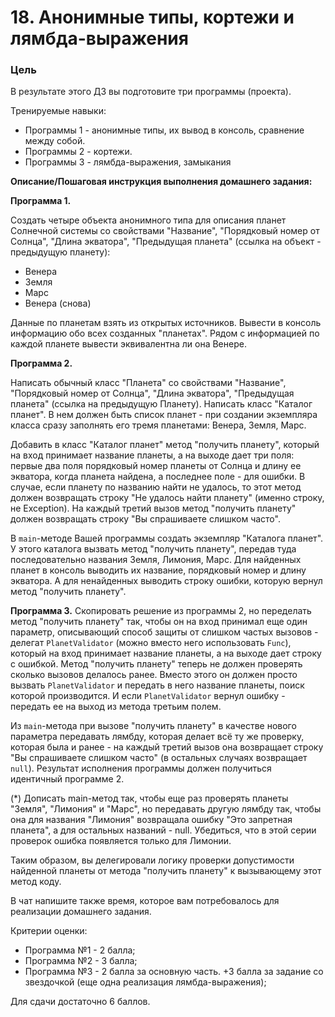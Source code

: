 # 18. Анонимные типы, кортежи и лямбда-выражения

### Цель

В результате этого ДЗ вы подготовите три программы (проекта).

Тренируемые навыки:
* Программы 1 - анонимные типы, их вывод в консоль, сравнение между собой.
* Программы 2 - кортежи.
* Программы 3 - лямбда-выражения, замыкания

**Описание/Пошаговая инструкция выполнения домашнего задания:**

**Программа 1.**

Создать четыре объекта анонимного типа для описания планет Солнечной системы со свойствами "Название", "Порядковый номер от Солнца", "Длина экватора", "Предыдущая планета" (ссылка на объект - предыдущую планету):
* Венера
* Земля
* Марс
* Венера (снова)

Данные по планетам взять из открытых источников. Вывести в консоль информацию обо всех созданных "планетах".
Рядом с информацией по каждой планете вывести эквивалентна ли она Венере.

**Программа 2.**

Написать обычный класс "Планета" со свойствами "Название", "Порядковый номер от Солнца", "Длина экватора", "Предыдущая планета" (ссылка на предыдущую Планету).
Написать класс "Каталог планет". В нем должен быть список планет - при создании экземпляра класса сразу заполнять его тремя планетами: Венера, Земля, Марс.

Добавить в класс "Каталог планет" метод "получить планету", который на вход принимает название планеты, а на выходе дает три поля: первые два поля порядковый номер планеты от Солнца и длину ее экватора, когда планета найдена, а последнее поле - для ошибки.
В случае, если планету по названию найти не удалось, то этот метод должен возвращать строку "Не удалось найти планету" (именно строку, не Exception).
На каждый третий вызов метод "получить планету" должен возвращать строку "Вы спрашиваете слишком часто".

В `main`-методе Вашей программы создать экземпляр "Каталога планет".
У этого каталога вызвать метод "получить планету", передав туда последовательно названия Земля, Лимония, Марс.
Для найденных планет в консоль выводить их название, порядковый номер и длину экватора.
А для ненайденных выводить строку ошибки, которую вернул метод "получить планету".

**Программа 3.**
Скопировать решение из программы 2, но переделать метод "получить планету" так, чтобы он на вход принимал еще один параметр, описывающий способ защиты от слишком частых вызовов - делегат `PlanetValidator` (можно вместо него использовать `Func`), который на вход принимает название планеты, а на выходе дает строку с ошибкой.
Метод "получить планету" теперь не должен проверять сколько вызовов делалось ранее. Вместо этого он должен просто вызвать `PlanetValidator` и передать в него название планеты, поиск которой производится.
И если `PlanetValidator` вернул ошибку - передать ее на выход из метода третьим полем.

Из `main`-метода при вызове "получить планету" в качестве нового параметра передавать лямбду, которая делает всё ту же проверку, которая была и ранее - на каждый третий вызов она возвращает строку "Вы спрашиваете слишком часто" (в остальных случаях возвращает `null`). Результат исполнения программы должен получиться идентичный программе 2.

(*) Дописать main-метод так, чтобы еще раз проверять планеты "Земля", "Лимония" и "Марс", но передавать другую лямбду так, чтобы она для названия "Лимония" возвращала ошибку "Это запретная планета", а для остальных названий - null. Убедиться, что в этой серии проверок ошибка появляется только для Лимонии.

Таким образом, вы делегировали логику проверки допустимости найденной планеты от метода "получить планету" к вызывающему этот метод коду.

В чат напишите также время, которое вам потребовалось для реализации домашнего задания.

Критерии оценки:
* Программа №1 - 2 балла;
* Программа №2 - 3 балла;
* Программа №3 - 2 балла за основную часть. +3 балла за задание со звездочкой (еще одна реализация лямбда-выражения);

Для сдачи достаточно 6 баллов.